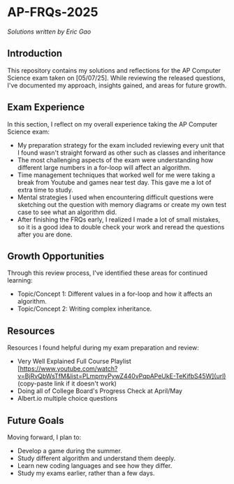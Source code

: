 # AP-FRQs-2025

*Solutions written by Eric Gao*

## Introduction
This repository contains my solutions and reflections for the AP Computer Science exam taken on [05/07/25]. While reviewing the released questions, I've documented my approach, insights gained, and areas for future growth.

## Exam Experience
In this section, I reflect on my overall experience taking the AP Computer Science exam:

- My preparation strategy for the exam included reviewing every unit that I found wasn't straight forward as other such as classes and inheritance  
- The most challenging aspects of the exam were understanding how different large numbers in a for-loop will affect an algorithm. 
- Time management techniques that worked well for me were taking a break from Youtube and games near test day. This gave me a lot of extra time to study.
- Mental strategies I used when encountering difficult questions were sketching out the question with memory diagrams or create my own test case to see what an algorithm did. 
- After finishing the FRQs early, I realized I made a lot of small mistakes, so it is a good idea to double check your work and reread the questions after you are done.
  
## Growth Opportunities
Through this review process, I've identified these areas for continued learning:

- Topic/Concept 1: Different values in a for-loop and how it affects an algorithm. 
- Topic/Concept 2: Writing complex inheritance.

## Resources
Resources I found helpful during my exam preparation and review:

- Very Well Explained Full Course Playlist [https://www.youtube.com/watch?v=BjRvQbWsTfM&list=PLmpmyPywZ440vPqpAPeUkE-TeKifbS45W](url) (copy-paste link if it doesn't work)
- Doing all of College Board's Progress Check at April/May
- Albert.io multiple choice questions

## Future Goals
Moving forward, I plan to:
- Develop a game during the summer.
- Study different algorithm and understand them deeply. 
- Learn new coding languages and see how they differ. 
- Study my exams earlier, rather than a few days.
